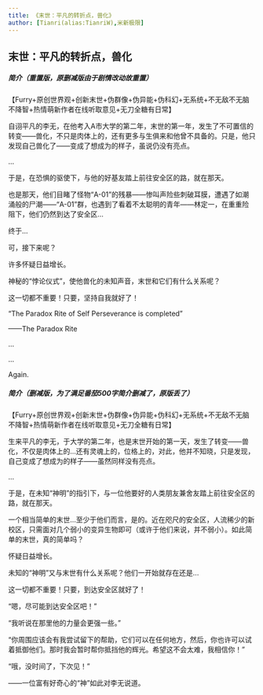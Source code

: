 ```yaml
---
title: 《末世：平凡的转折点，兽化》
author: [Tianri(alias:TianriW),米新极限]
---
```


## 末世：平凡的转折点，兽化

##### 简介（重置版，原删减版由于剧情改动故重置）

【Furry+原创世界观+创新末世+伪群像+伪异能+伪科幻+无系统+不无敌不无脑不降智+热情萌新作者在线听取意见+无刀全糖有日常】

自诩平凡的李无，在他考入A市大学的第二年，末世的第一年，发生了不可置信的转变——兽化，不只是肉体上的，还有更多与生俱来和他曾不具备的。只是，他只发现自己兽化了——变成了想成为的样子，虽说仍没有亮点。

...

于是，在恐惧的驱使下，与他的好基友踏上前往安全区的路，就在那天。

也是那天，他们目睹了怪物“A-01”的残暴——惨叫声险些刺破耳膜，遭遇了如潮涌般的尸潮——“A-01”群，也遇到了看着不太聪明的青年——林定一，在重重险阻下，他们仍然到达了安全区...

终于...

可，接下来呢？

许多怀疑日益增长。

神秘的“悖论仪式”，使他兽化的未知声音，末世和它们有什么关系呢？

这一切都不重要！只要，坚持自我就好了！

“The Paradox Rite of Self Perseverance is completed”

——The Paradox Rite

...

...

Again.


##### 简介（删减版，为了满足番茄500字简介删减了，原版丢了）

【Furry+原创世界观+创新末世+伪群像+伪异能+伪科幻+无系统+不无敌不无脑不降智+热情萌新作者在线听取意见+无刀全糖有日常】

生来平凡的李无，于大学的第二年，也是末世开始的第一天，发生了转变——兽化，不仅是肉体上的...还有灵魂上的，位格上的，对此，他并不知晓，只是发现，自己变成了想成为的样子——虽然同样没有亮点。

...

于是，在未知“神明”的指引下，与一位他要好的人类朋友兼舍友踏上前往安全区的路，就在那天。

一个相当简单的末世...至少于他们而言，是的。近在咫尺的安全区，人流稀少的新校区，只需面对几个弱小的变异生物即可（或许于他们来说，并不弱小）。如此简单的末世，真的简单吗？

怀疑日益增长。

未知的“神明”又与末世有什么关系呢？他们一开始就存在还是...

这一切都不重要！只要，到达安全区就好了！

“嗯，尽可能到达安全区吧！”

“我听说在那里他的力量会更强一些。”

“你周围应该会有我尝试留下的帮助，它们可以在任何地方，然后，你也许可以试着抵御他们。那时我会暂时帮你抵挡他的辉光。希望这不会太难，我相信你！”

“哦，没时间了，下次见！”

——一位富有好奇心的“神”如此对李无说道。